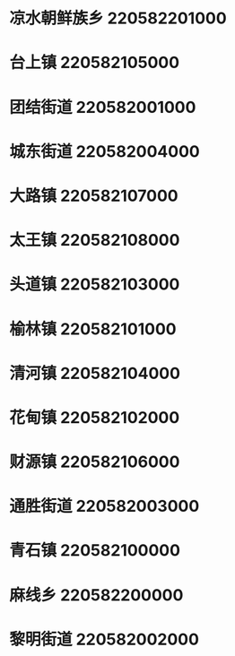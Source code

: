 # 凉水朝鲜族乡 220582201000
# 台上镇 220582105000
# 团结街道 220582001000
# 城东街道 220582004000
# 大路镇 220582107000
# 太王镇 220582108000
# 头道镇 220582103000
# 榆林镇 220582101000
# 清河镇 220582104000
# 花甸镇 220582102000
# 财源镇 220582106000
# 通胜街道 220582003000
# 青石镇 220582100000
# 麻线乡 220582200000
# 黎明街道 220582002000
